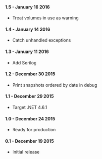 #### 1.5 - January 16 2016
* Treat volumes in use as warning

#### 1.4 - January 14 2016
* Catch unhandled exceptions

#### 1.3 - January 11 2016
* Add Serilog

#### 1.2 - December 30 2015
* Print snapshots ordered by date in debug

#### 1.1 - December 29 2015
* Target .NET 4.6.1

#### 1.0 - December 24 2015
* Ready for production

#### 0.1 - December 19 2015
* Initial release
